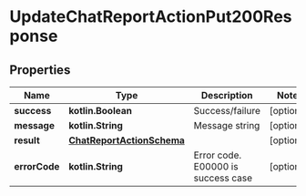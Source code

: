 
# UpdateChatReportActionPut200Response

## Properties
Name | Type | Description | Notes
------------ | ------------- | ------------- | -------------
**success** | **kotlin.Boolean** | Success/failure |  [optional]
**message** | **kotlin.String** | Message string |  [optional]
**result** | [**ChatReportActionSchema**](ChatReportActionSchema.md) |  |  [optional]
**errorCode** | **kotlin.String** | Error code. E00000 is success case |  [optional]



